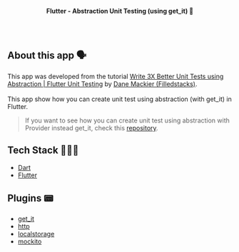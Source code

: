 <!-- header section -->
<p align="center">
  <span><b>Flutter -  Abstraction Unit Testing (using get_it)  🧪</b></span><br/>
</p>
<!-- header section END -->

<br/>

<!-- show case/gif section -->

<!-- show case/gif section END -->

<br/>

<!-- about app and course section -->

## About this app 🗣

This app was developed from the tutorial [Write 3X Better Unit Tests using Abstraction | Flutter Unit Testing](https://www.youtube.com/watch?v=oZW3Eb3J9s0&list=PLdTodMosi-BwEwlzjN6EyS1vwGXFo-UlK&index=13) by [Dane Mackier (Filledstacks)](https://www.filledstacks.com/).<br/><br/>
This app show how you can create unit test using abstraction (with get_it) in Flutter.<br/>

> If you want to see how you can create unit test using abstraction with Provider instead get_it, check this [repository](https://github.com/samuelematias/abstraction_unit_test_provider).

## Tech Stack 👩🏾‍💻

- [Dart](https://dart.dev/)
- [Flutter](https://flutter.dev/)

## Plugins 📟

- [get_it](https://pub.dev/packages/get_it)
- [http](https://pub.dev/packages/http)
- [localstorage](https://pub.dev/packages/localstorage)
- [mockito](https://pub.dev/packages/mockito)

<!-- about app and course section END -->
